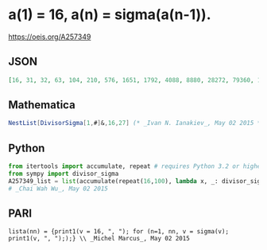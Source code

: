 # a\(1\) \= 16, a\(n\) \= sigma\(a\(n\-1\)\)\.
https://oeis.org/A257349
## JSON
```JSON
[16, 31, 32, 63, 104, 210, 576, 1651, 1792, 4088, 8880, 28272, 79360, 196416, 633984, 1827840, 7074432, 22032000, 86640840, 364989240, 1651141800, 7540142400, 33541980160, 90193969152, 334471118520, 1415960985600, 6118878991680, 29424972595200]
```
## Mathematica
```Mathematica
NestList[DivisorSigma[1,#]&,16,27] (* _Ivan N. Ianakiev_, May 02 2015 *)
```
## Python
```Python
from itertools import accumulate, repeat # requires Python 3.2 or higher
from sympy import divisor_sigma
A257349_list = list(accumulate(repeat(16,100), lambda x, _: divisor_sigma(x)))
# _Chai Wah Wu_, May 02 2015
```
## PARI
```PARI
lista(nn) = {print1(v = 16, ", "); for (n=1, nn, v = sigma(v); print1(v, ", "););} \\ _Michel Marcus_, May 02 2015
```
